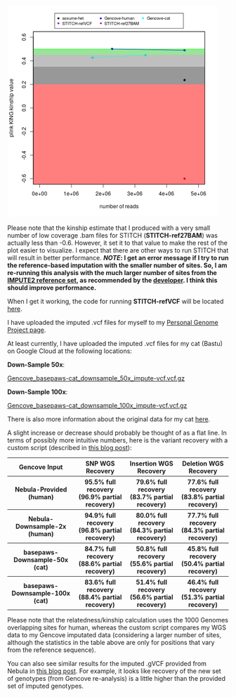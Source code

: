 ![estimated genotype recovery](low_coverage_self_recovery-n6.png "estimated genotype recovery")

Please note that the kinship estimate that I produced with a very small number of low coverage .bam files for STITCH (**STITCH-ref27BAM**) was actually less than -0.6.  However, it set it to that value to make the rest of the plot easier to visualize.  I expect that there are other ways to run STITCH that will result in better performance.  ***NOTE*: I get an error message if I try to run the reference-based imputation with the smaller number of sites.  So, I am re-running this analysis with the much larger number of sites from the [IMPUTE2 reference set](https://mathgen.stats.ox.ac.uk/impute/impute_v2.html#reference), as recommended by the [developer](https://github.com/rwdavies/STITCH/issues/29).  I think this should improve performance.**

When I get it working, the code for running **STITCH-refVCF** will be located [here](https://github.com/cwarden45/DTC_Scripts/tree/master/Color/lcWGS_Genotype_Estimations).

I have uploaded the imputed .vcf files for myself to my [Personal Genome Project page](https://my.pgp-hms.org/profile/hu832966).

At least currently, I have uploaded the imputed .vcf files for my cat (Bastu) on Google Cloud at the following locations:

**Down-Sample 50x**:

[Gencove_basepaws-cat_downsample_50x_impute-vcf.vcf.gz](https://storage.googleapis.com/bastu-cat-genome/Gencove_basepaws-cat_downsample_50x_impute-vcf.vcf.gz)

**Down-Sample 100x**:

[Gencove_basepaws-cat_downsample_100x_impute-vcf.vcf.gz](https://storage.googleapis.com/bastu-cat-genome/Gencove_basepaws-cat_downsample_100x_impute-vcf.vcf.gz)

There is also more information about the original data for my cat [here](https://github.com/cwarden45/Bastu_Cat_Genome).

A slight increase or decrease should probably be thought of as a flat line.  In terms of possibly more intuitive numbers, here is the variant recovery with a custom script (described in [this blog post](http://cdwscience.blogspot.com/2019/05/precisionfda-and-custom-scripts-for.html)):

<table>
  <tbody>
    <tr>
	<th align="center">Gencove Input</th>
	<th align="center">SNP WGS Recovery</th>
	<th align="center">Insertion WGS Recovery</th>
	<th align="center">Deletion WGS Recovery</th>
    </tr>
    <tr>
	<th align="center">Nebula-Provided</br>(human)</th>
      	<th align="center">95.5% full recovery</br>(96.9% partial recovery)</th>
	<th align="center">79.6% full recovery</br>(83.7% partial recovery)</th>
	<th align="center">77.6% full recovery</br>(83.8% partial recovery)</th>
    </tr>
    <tr>
	<th align="center">Nebula-Downsample-2x</br>(human)</th>
      	<th align="center">94.9% full recovery</br>(96.8% partial recovery)</th>
	<th align="center">80.0% full recovery</br>(84.3% partial recovery)</th>
	<th align="center">77.7% full recovery</br>(84.3% partial recovery)</th>
    </tr>
      <tr>
	<th align="center">basepaws-Downsample-50x</br>(cat)</th>
      	<th align="center">84.7% full recovery</br>(88.6% partial recovery)</th>
	<th align="center">50.8% full recovery</br>(55.6% partial recovery)</th>
	<th align="center">45.8% full recovery </br>(50.4% partial recovery)</th>
    </tr>
    <tr>
	<th align="center">basepaws-Downsample-100x</br>(cat)</th>
      	<th align="center">83.6% full recovery</br>(88.4% partial recovery)</th>
	<th align="center">51.4% full recovery</br>(56.6% partial recovery)</th>
	<th align="center">46.4% full recovery</br>(51.3% partial recovery)</th>
    </tr>
</tbody>
</table>

Please note that the relatedness/kinship calculation uses the 1000 Genomes overlapping sites for human, whereas the custom script compares my WGS data to my Gencove imputated data (considering a larger number of sites, although the statistics in the table above are only for positions that vary from the reference sequence).

You can also see similar results for the imputed .gVCF provided from Nebula in [this blog post](http://cdwscience.blogspot.com/2019/08/low-coverage-sequencing-is-not.html).  For example, it looks like recovery of the new set of genotypes (from Gencove re-analysis) is a little higher than the provided set of imputed genotypes.

